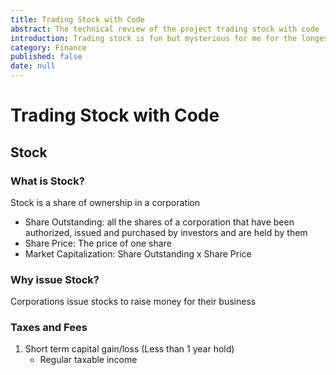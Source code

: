 ```yaml
---
title: Trading Stock with Code
abstract: The technical review of the project trading stock with code
introduction: Trading stock is fun but mysterious for me for the longest time. In the blog post, I dig into trading stock with a software development approach.
category: Finance
published: false
date: null
---
```


# Trading Stock with Code

## Stock

### What is Stock?

Stock is a share of ownership in a corporation

- Share Outstanding: all the shares of a corporation that have been authorized, issued and purchased by investors and are held by them
- Share Price: The price of one share
- Market Capitalization: Share Outstanding x Share Price

### Why issue Stock?

Corporations issue stocks to raise money for their business

### Taxes and Fees

1. Short term capital gain/loss (Less than 1 year hold)
   - Regular taxable income
